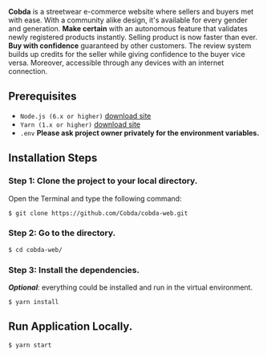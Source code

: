 **Cobda** is a streetwear e-commerce website where sellers and buyers met with ease. With a community alike design, it's available for every gender and generation. **Make certain** with an autonomous feature that validates newly registered products instantly. Selling product is now faster than ever. **Buy with confidence** guaranteed by other customers. The review system builds up credits for the seller while giving confidence to the buyer vice versa. Moreover, accessible through any devices with an internet connection.

## Prerequisites

- `Node.js (6.x or higher)` [download site](https://nodejs.org/en/download/package-manager/)
- `Yarn (1.x or higher)` [download site](https://yarnpkg.com/getting-started/install)
- `.env` **Please ask project owner privately for the environment variables.**

## Installation Steps

### Step 1: Clone the project to your local directory.

Open the Terminal and type the following command:

    $ git clone https://github.com/Cobda/cobda-web.git

### Step 2: Go to the directory.

    $ cd cobda-web/

### Step 3: Install the dependencies.

**_Optional_**: everything could be installed and run in the virtual environment.

    $ yarn install

## Run Application Locally.

    $ yarn start
